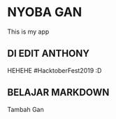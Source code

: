 # NYOBA GAN

This is my app

## DI EDIT ANTHONY

HEHEHE
#HacktoberFest2019 :D

## BELAJAR MARKDOWN

Tambah Gan
